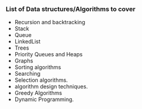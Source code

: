 ### List of Data structures/Algorithms to cover

* Recursion and backtracking
* Stack
* Queue
* LinkedList
* Trees
* Priority Queues and Heaps
* Graphs
* Sorting algorithms
* Searching 
* Selection algorithms.
* algorithm design techniques.
* Greedy Algorithms
* Dynamic Programming.


